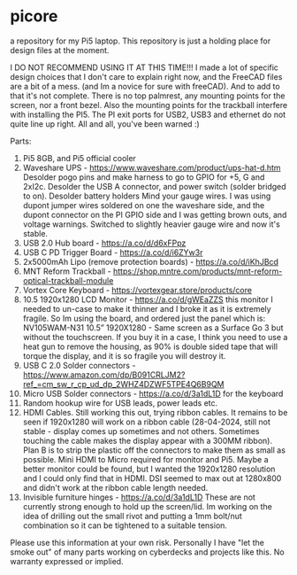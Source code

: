 # picore
a repository for my Pi5 laptop. 
This repository is just a holding place for design files at the moment.  

I DO NOT RECOMMEND USING IT AT THIS TIME!!! I made a lot of specific design choices that I don't care to explain right now, and the FreeCAD files are a bit of a mess. (and Im a novice for sure with freeCAD). And to add to that it's not complete. There is no top palmrest, any mounting points for the screen, nor a front bezel. Also the mounting points for the trackball interfere with installing the PI5. The PI exit ports for USB2, USB3 and ethernet do not quite line up right. All and all, you've been warned :) 

Parts:



1. Pi5 8GB, and Pi5 official cooler
2. Waveshare UPS - https://www.waveshare.com/product/ups-hat-d.htm
        Desolder pogo pins and make harness to go to GPIO for +5, G and 2xI2c.
        Desolder the USB A connector, and power switch (solder bridged to on).
        Desolder battery holders
        Mind your gauge wires. I was using dupont jumper wires soldered on one the waveshare side, and the dupont connector on the PI GPIO side and I was getting brown outs, and voltage warnings. Switched to
        slightly heavier gauge wire and now it's stable.
4. USB 2.0 Hub board - https://a.co/d/d6xFPpz
5. USB C PD Trigger Board - https://a.co/d/i6ZYw3r
6. 2x5000mAh Lipo (remove protection boards) - https://a.co/d/iKhJBcd
7. MNT Reform Trackball - https://shop.mntre.com/products/mnt-reform-optical-trackball-module
8. Vortex Core Keyboard - https://vortexgear.store/products/core
9. 10.5 1920x1280 LCD Monitor - https://a.co/d/gWEaZZS
        this monitor I needed to un-case to make it thinner and I broke it as it is extremely fragile. So Im using the board, and ordered just the panel which is:
        NV105WAM-N31 10.5” 1920X1280 - Same screen as a Surface Go 3 but without the touchscreen.  If you buy it in a case, I think you need to use a heat gun to remove the housing, as 90% is double sided tape that
        will torque the display, and it is so fragile you will destroy it.  
11. USB C 2.0 Solder connectors - https://www.amazon.com/dp/B091CRLJM2?ref_=cm_sw_r_cp_ud_dp_2WHZ4DZWF5TPE4Q6B9QM
12. Micro USB Solder connectors - https://a.co/d/3a1dL1D  for the keyboard
13. Random hookup wire for USB leads, power leads etc.
14. HDMI Cables.  Still working this out, trying ribbon cables.  It remains to be seen if 1920x1280 will work on a ribbon cable (28-04-2024, still not stable - display comes up sometimes and not others. Sometimes touching the cable makes the display appear with a 300MM ribbon).  Plan B is to strip the plastic off the connectors to make them as small as possible.  Mini HDMI to Micro required for monitor and Pi5.  Maybe a better monitor could be found, but I wanted the 1920x1280 resolution and I could only find that in HDMI.  DSI seemed to max out at 1280x800 and didn't work at the ribbon cable length needed.   
15. Invisible furniture hinges - https://a.co/d/3a1dL1D
        These are not currently strong enough to hold up the screen/lid. Im working on the idea of drilling out the small rivot and            putting a 1mm bolt/nut combination so it can be tightened to a suitable tension.

Please use this information at your own risk. Personally I have "let the smoke out" of many parts working on cyberdecks and projects like this. No warranty expressed or implied.
